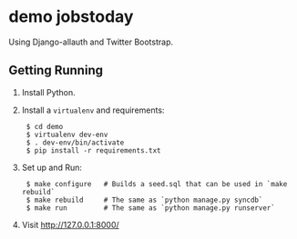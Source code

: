 # demo jobstoday

Using Django-allauth and Twitter Bootstrap.


## Getting Running

1. Install Python.

2. Install a ``virtualenv`` and requirements:

        $ cd demo
        $ virtualenv dev-env
		$ . dev-env/bin/activate
        $ pip install -r requirements.txt

3. Set up and Run:

        $ make configure   # Builds a seed.sql that can be used in `make rebuild`
		$ make rebuild     # The same as `python manage.py syncdb`
        $ make run         # The same as `python manage.py runserver`


4. Visit http://127.0.0.1:8000/